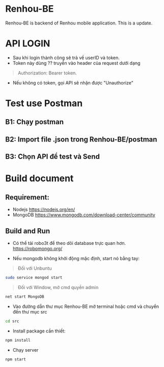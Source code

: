 # Renhou-BE
Renhou-BE is backend of Renhou mobile application.
This is a update.

# API LOGIN
- Sau khi login thành công sẽ trả về userID và token.
- Token này dùng ?? truyền vào header của request dưới dạng 
> Authorization: Bearer token.
- Nếu không có token, gọi API sẽ nhận được "Unauthorize"


# Test use Postman
## B1: Chạy postman
## B2: Import file .json trong Renhou-BE/postman
## B3: Chọn API để test và Send

# Build document

## Requirement:
- Nodejs https://nodejs.org/en/
- MongoDB https://www.mongodb.com/download-center/community

## Build and Run
- Có thể tải robo3t để theo dõi database trực quan hơn. https://robomongo.org/

- Nếu mongodb không khởi động mặc định, start nó bằng tay:

> Đối với Unbuntu
```sh
sudo service mongod start
```
> Đối với Window, mở cmd quyền admin
```sh
net start MongoDB
```

- Vào đường dẫn thư mục Renhou-BE mở terminal hoặc cmd và chuyển đến thư mục src

```sh
cd src
```

- Install package cần thiết:

```sh
npm install
```

- Chạy server

```sh
npm start
```
